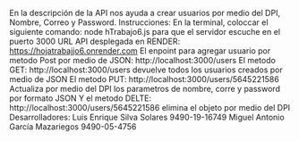 En la descripción de la API nos ayuda a crear usuarios por medio del DPI, Nombre, Correo y Password.
Instrucciones: En la terminal, coloccar el siguiente comando: node hTrabajo6.js para que el servidor escuche en el puerto 3000
URL API desplegada en RENDER: https://hojatrabajjo6.onrender.com
El enpoint para agregar usuario por metodo Post por medio de JSON: http://localhost:3000/users 
El metodo GET: http://localhost:3000/users devuelve todos los usuarios creados por medio de JSON 
El metodo PUT: http://localhost:3000/users/5645221586 Actualiza por medio del DPI los parametros de nombre, corre y password por formato JSON 
Y el metodo DELTE: http://localhost:3000/users/5645221586 elimina el objeto por medio del DPI
Desarrolladores: Luis Enrique Silva Solares 9490-19-16749
Miguel Antonio García Mazariegos 9490-05-4756
